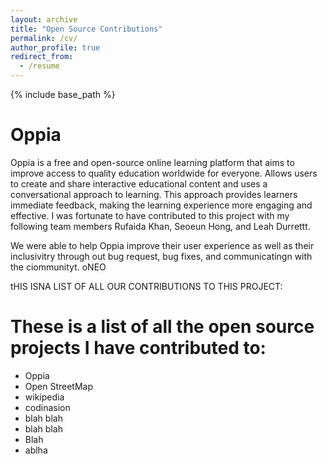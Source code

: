 ```yaml
---
layout: archive
title: "Open Source Contributions"
permalink: /cv/
author_profile: true
redirect_from:
  - /resume
---
```


{% include base_path %}







Oppia 
======
Oppia is a free and open-source online learning platform that aims to improve access to quality education worldwide for everyone. Allows users to create and share interactive educational content and uses a conversational approach to learning. This approach provides learners immediate feedback, making the learning experience more engaging and effective. I was fortunate to have contributed to this project with my following team members Rufaida Khan, Seoeun Hong, and Leah Durrettt. 

We were able to help Oppia improve their user experience as well as their inclusivitry through out bug request, bug fixes, and communicatingn with the ciommunityt. oNEO



tHIS ISNA LIST OF ALL OUR CONTRIBUTIONS TO THIS PROJECT:









These is a list of all the open source projects I have contributed to: 
======

- Oppia
- Open StreetMap
- wikipedia
- codinasion
- blah blah 
- blah blah 
- Blah 
- ablha  